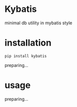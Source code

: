# Kybatis
minimal db utility in mybatis style

# installation
```
pip install kybatis
```
preparing...

# usage
preparing...
